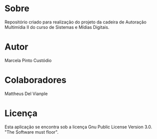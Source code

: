 # Sobre
Repositório criado para realização do projeto da cadeira de Autoração Multimídia II do curso de Sistemas e Mídias Digitais.

# Autor
Marcela Pinto Custódio

# Colaboradores
Mattheus Del Vianple

# Licença
Esta aplicação se encontra sob a licença Gnu Public License Version 3.0. "The Software must floor".
